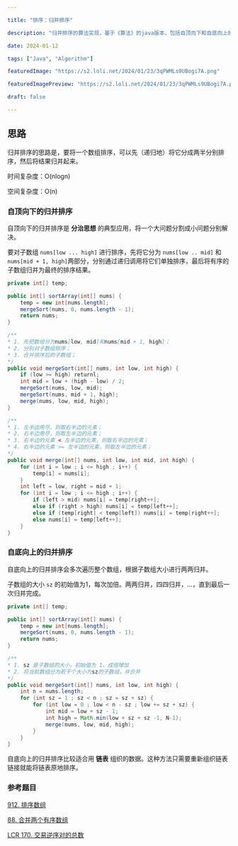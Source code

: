 ```yaml
---

title: "排序：归并排序"

description: "归并排序的算法实现，基于《算法》的java版本，包括自顶向下和自底向上的两种。"

date: 2024-01-12

tags: ["Java", "Algorithm"]

featuredImage: "https://s2.loli.net/2024/01/23/3qPWMLs9UBogi7A.png"

featuredImagePreview: "https://s2.loli.net/2024/01/23/3qPWMLs9UBogi7A.png"

draft: false

---
```


<!--more-->

## 思路

归并排序的思路是，要将一个数组排序，可以先（递归地）将它分成两半分别排序，然后将结果归并起来。

时间复杂度：O(nlogn)

空间复杂度：O(n)

### 自顶向下的归并排序

自顶向下的归并排序是 **分治思想** 的典型应用，将一个大问题分割成小问题分别解决。

要对子数组 `nums[low ... high]` 进行排序，先将它分为 `nums[low .. mid]` 和 `nums[mid + 1, high]`两部分，分别通过递归调用将它们单独排序，最后将有序的子数组归并为最终的排序结果。

```java
private int[] temp;

public int[] sortArray(int[] nums) {
    temp = new int[nums.length];
    mergeSort(nums, 0, nums.length - 1);
    return nums;
}

/**
* 1. 先把数组分为nums[low, mid]和nums[mid + 1, high]；
* 2. 分别对子数组排序；
* 3. 合并排序后的子数组；
*/
public void mergeSort(int[] nums, int low, int high) {
    if (low >= high) returnl;
    int mid = low + (high - low) / 2;
    mergeSort(nums, low, mid);
    mergeSort(nums, mid + 1, high);
    merge(nums, low, mid, high);
}

/**
* 1. 左半边用尽，则取右半边的元素；
* 2. 右半边用尽，则取左半边的元素；
* 3. 右半边的元素 < 左半边的元素，则取右半边的元素；
* 4. 右半边的元素 >= 左半边的元素，则取左半边的元素；
*/
public void merge(int[] nums, int low, int mid, int high) {
    for (int i = low ; i <= high ; i++) {
        temp[i] = nums[i];
    }
    int left = low, right = mid + 1;
    for (int i = low ; i <= high ; i++) {
        if (left > mid) nums[i] = temp[right++];
        else if (right > high) nums[i] = temp[left++];
        else if (temp[right] < temp[left]) nums[i] = temp[right++];
        else nums[i] = temp[left++];
    }
}
```

### 自底向上的归并排序

自底向上的归并排序会多次遍历整个数组，根据子数组大小进行两两归并。

子数组的大小 `sz` 的初始值为1，每次加倍。两两归并，四四归并，...，直到最后一次归并完成。

```java
private int[] temp;

public int[] sortArray(int[] nums) {
    temp = new int[nums.length];
    mergeSort(nums, 0, nums.length - 1);
    return nums;
}

/**
* 1. sz 是子数组的大小，初始值为 1，成倍增加
* 2. 将当前数组分为若干个大小为sz的子数组，并合并
*/
public void mergeSort(int[] nums, int low, int high) {
    int n = nums.length;
    for (int sz = 1 ; sz < n ; sz = sz + sz) {
        for (int low = 0 ; low < n - sz ; low += sz + sz) {
            int mid = low + sz - 1;
            int high = Math.min(low + sz + sz -1, N-1);
            merge(nums, low, mid, high);
        }
    }
}
```

自底向上的归并排序比较适合用 **链表** 组织的数据。这种方法只需要重新组织链表链接就能将链表原地排序。

### 参考题目

[912. 排序数组](https://leetcode.cn/problems/sort-an-array/)

[88. 合并两个有序数组](https://leetcode.cn/problems/merge-sorted-array/)

[LCR 170. 交易逆序对的总数](https://leetcode.cn/problems/shu-zu-zhong-de-ni-xu-dui-lcof/)
